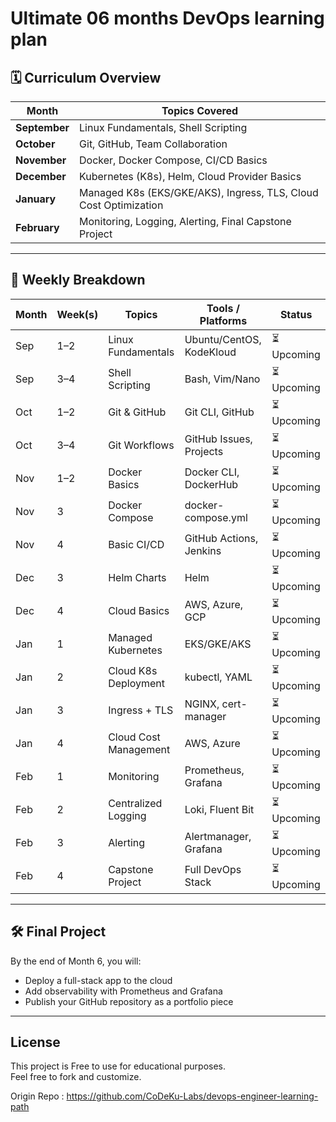 # Ultimate 06 months DevOps learning plan


## 🗓️ Curriculum Overview

| Month | Topics Covered |
|-------|----------------|
| **September** | Linux Fundamentals, Shell Scripting |
| **October** | Git, GitHub, Team Collaboration |
| **November** | Docker, Docker Compose, CI/CD Basics |
| **December** | Kubernetes (K8s), Helm, Cloud Provider Basics |
| **January** | Managed K8s (EKS/GKE/AKS), Ingress, TLS, Cloud Cost Optimization |
| **February** | Monitoring, Logging, Alerting, Final Capstone Project |

---

## 📅 Weekly Breakdown

| Month | Week(s) | Topics | Tools / Platforms | Status |
|-------|---------|--------|-------------------|--------|
| Sep | 1–2 | Linux Fundamentals | Ubuntu/CentOS, KodeKloud | ⏳ Upcoming 
| Sep | 3–4 | Shell Scripting | Bash, Vim/Nano | ⏳ Upcoming 
| Oct | 1–2 | Git & GitHub | Git CLI, GitHub | ⏳ Upcoming 
| Oct | 3–4 | Git Workflows | GitHub Issues, Projects | ⏳ Upcoming 
| Nov | 1–2 | Docker Basics | Docker CLI, DockerHub | ⏳ Upcoming 
| Nov | 3 | Docker Compose | docker-compose.yml | ⏳ Upcoming 
| Nov | 4 | Basic CI/CD | GitHub Actions, Jenkins | ⏳ Upcoming 
| Dec | 3 | Helm Charts | Helm | ⏳ Upcoming |
| Dec | 4 | Cloud Basics | AWS, Azure, GCP | ⏳ Upcoming |
| Jan | 1 | Managed Kubernetes | EKS/GKE/AKS | ⏳ Upcoming |
| Jan | 2 | Cloud K8s Deployment | kubectl, YAML | ⏳ Upcoming |
| Jan | 3 | Ingress + TLS | NGINX, cert-manager | ⏳ Upcoming |
| Jan | 4 | Cloud Cost Management | AWS, Azure | ⏳ Upcoming |
| Feb | 1 | Monitoring | Prometheus, Grafana | ⏳ Upcoming |
| Feb | 2 | Centralized Logging | Loki, Fluent Bit | ⏳ Upcoming |
| Feb | 3 | Alerting | Alertmanager, Grafana | ⏳ Upcoming |
| Feb | 4 | Capstone Project | Full DevOps Stack | ⏳ Upcoming |

---

## 🛠️ Final Project

By the end of Month 6, you will:
- Deploy a full-stack app to the cloud
- Add observability with Prometheus and Grafana
- Publish your GitHub repository as a portfolio piece

---

## License

This project is Free to use for educational purposes.  
Feel free to fork and customize.

Origin Repo : https://github.com/CoDeKu-Labs/devops-engineer-learning-path
